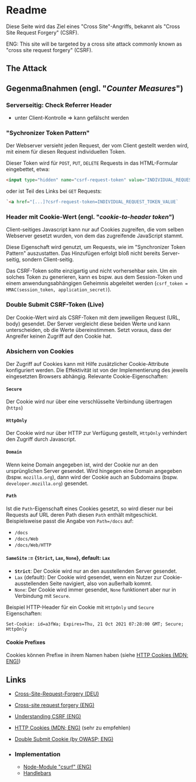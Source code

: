 # Readme

Diese Seite wird das Ziel eines "Cross Site"-Angriffs, bekannt als "Cross Site Request Forgery" (CSRF).

ENG: This site will be targeted by a cross site attack commonly known as "cross site request forgery" (CSRF).

## The Attack

## Gegenmaßnahmen (engl. "_Counter Measures_")

### Serverseitig: Check Referrer Header

- unter Client-Kontrolle => kann gefälscht werden

### "Sychronizer Token Pattern"

Der Webserver versieht jeden Request, der vom Client gestellt werden wird, mit einem für diesen Request individuellen Token.

Dieser Token wird für `POST`, `PUT`, `DELETE` Requests in das HTML-Formular eingebettet, etwa:
```HTML
<input type="hidden" name="csrf-request-token" value="INDIVIDUAL_REQUEST_TOKEN_VALUE \>`
```
oder ist Teil des Links bei `GET` Requests:
```HTML
`<a href="[...]?csrf-request-token=INDIVIDUAL_REQUEST_TOKEN_VALUE`
```

### Header mit Cookie-Wert (engl. "_cookie-to-header token_")

  Client-seitiges Javascript kann nur auf Cookies zugreifen, die vom selben Webserver gesetzt wurden, von dem das zugreifende JavaScript stammt.

  Diese Eigenschaft wird genutzt, um Requests, wie im "Synchronizer Token Pattern" auszustatten. Das Hinzufügen erfolgt bloß nicht bereits Server-seitig, sondern Client-seitig.

  Das CSRF-Token sollte einzigartig und nicht vorhersehbar sein. Um ein solches Token zu generieren, kann es bspw. aus dem Session-Token und einem anwendungsabhängigen Geheimnis abgeleitet werden (`csrf_token = HMAC(session_token, application_secret)`).

### Double Submit CSRF-Token (Live)

  Der Cookie-Wert wird als CSRF-Token mit dem jeweiligen Request (URL, body) gesendet. Der Server vergleicht diese beiden Werte und kann unterscheiden, ob die Werte übereinstimmen. Setzt voraus, dass der Angreifer keinen Zugriff auf den Cookie hat.

### Absichern von Cookies
  Der Zugriff auf Cookies kann mit Hilfe zusätzlicher Cookie-Attribute konfiguriert werden. Die Effektivität ist von der Implementierung des jeweils eingesetzten Browsers abhängig. Relevante Cookie-Eigenschaften:

#### __`Secure`__

  Der Cookie wird nur über eine verschlüsselte Verbindung übertragen (`https`)

#### `HttpOnly`

  Der Cookie wird nur über HTTP zur Verfügung gestellt, `HttpOnly` verhindert den Zugriff durch Javascript.

#### __`Domain`__

  Wenn keine Domain angegeben ist, wird der Cookie nur an den ursprünglichen Server gesendet. Wird hingegen eine Domain angegeben (bspw. `mozilla.org`), dann wird der Cookie auch an Subdomains (bspw. `developer.mozilla.org`) gesendet.

#### `Path`

  Ist die `Path`-Eigenschaft eines Cookies gesetzt, so wird dieser nur bei Requests auf URL deren Path diesen `Path` enthält mitgeschickt. Beispielsweise passt die Angabe von `Path=/docs` auf:
  - `/docs`
  - `/docs/Web`
  - `/docs/Web/HTTP`

#### __`SameSite`__ := {`Strict`, `Lax`, `None`}, default: `Lax`
  - __`Strict`__: Der Cookie wird nur an den ausstellenden Server gesendet.
  - `Lax` (default): Der Cookie wird gesendet, wenn ein Nutzer zur Cookie-ausstellenden Seite navigiert, also von außerhalb kommt.
  - `None`: Der Cookie wird immer gesendet, `None` funktionert aber nur in Verbindung mit `Secure`.

Beispiel HTTP-Header für ein Cookie mit `HttpOnly` und `Secure` Eigenschaften:
```HTTP
Set-Cookie: id=a3fWa; Expires=Thu, 21 Oct 2021 07:28:00 GMT; Secure; HttpOnly
```

#### Cookie Prefixes
Cookies können Prefixe in ihrem Namen haben (siehe [HTTP Cookies (MDN; ENG)](https://developer.mozilla.org/en-US/docs/Web/HTTP/Cookies))

## Links
  - [Cross-Site-Request-Forgery (DEU)](https://de.wikipedia.org/wiki/Cross-Site-Request-Forgery)
  - [Cross-site request forgery (ENG)](https://en.wikipedia.org/wiki/Cross-site_request_forgery)

  - [Understanding CSRF (ENG)](https://github.com/pillarjs/understanding-csrf)

  - [HTTP Cookies (MDN; ENG)](https://developer.mozilla.org/en-US/docs/Web/HTTP/Cookies) (sehr zu empfehlen)

  - [Double Submit Cookie (by OWASP; ENG)](https://cheatsheetseries.owasp.org/cheatsheets/Cross-Site_Request_Forgery_Prevention_Cheat_Sheet.html#double-submit-cookie)

  - ### Implementation
    - [Node-Module "csurf" (ENG)](https://www.npmjs.com/package/csurf)
    - [Handlebars](https://www.npmjs.com/package/express-handlebars)
